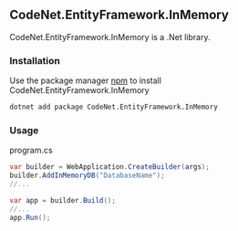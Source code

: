 ## CodeNet.EntityFramework.InMemory

CodeNet.EntityFramework.InMemory is a .Net library.

### Installation

Use the package manager [npm](https://www.nuget.org/packages/CodeNet.EntityFramework.InMemory/) to install CodeNet.EntityFramework.InMemory

```bash
dotnet add package CodeNet.EntityFramework.InMemory
```

### Usage
program.cs
```csharp
var builder = WebApplication.CreateBuilder(args);
builder.AddInMemoryDB("DatabaseName");
//...

var app = builder.Build();
//...
app.Run();
```